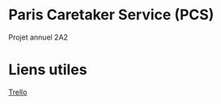 # Paris Caretaker Service (PCS)

Projet annuel 2A2

# Liens utiles

[Trello](https://trello.com/b/W1jOgQGj/pcs)
